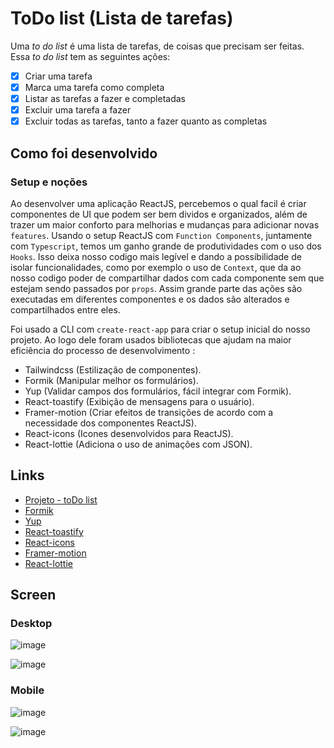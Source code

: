 # ToDo list (Lista de tarefas)

Uma _to do list_ é uma lista de tarefas, de coisas que precisam ser feitas. Essa _to do list_ tem as seguintes ações:

- [x] Criar uma tarefa
- [x] Marca uma tarefa como completa
- [x] Listar as tarefas a fazer e completadas
- [x] Excluir uma tarefa a fazer
- [x] Excluir todas as tarefas, tanto a fazer quanto as completas

## Como foi desenvolvido

### Setup e noções

Ao desenvolver uma aplicação ReactJS, percebemos o qual facil é criar componentes de UI que podem ser bem dividos e organizados, além de trazer um maior conforto para melhorias e mudanças para adicionar novas `features`. Usando o setup ReactJS com `Function Components`, juntamente com `Typescript`, temos um ganho grande de produtividades com o uso dos `Hooks`. Isso deixa nosso codigo mais legível e dando a possibilidade de isolar funcionalidades, como por exemplo o uso de `Context`, que da ao nosso codigo poder de compartilhar dados com cada componente sem que estejam sendo passados por `props`. Assim grande parte das ações são executadas em diferentes componentes e os dados são alterados e compartilhados entre eles.

Foi usado a CLI com `create-react-app` para criar o setup inicial do nosso projeto. Ao logo dele foram usados bibliotecas que ajudam na maior eficiência do processo de desenvolvimento :

- Tailwindcss (Estilização de componentes).
- Formik (Manipular melhor os formulários).
- Yup (Validar campos dos formulários, fácil integrar com Formik).
- React-toastify (Exibição de mensagens para o usuário).
- Framer-motion (Criar efeitos de transições de acordo com a necessidade dos componentes ReactJS).
- React-icons (Icones desenvolvidos para ReactJS).
- React-lottie (Adiciona o uso de animações com JSON).

## Links

- [Projeto - toDo list](https://todo-list-black-eight.vercel.app)
- [Formik](https://formik.org/docs/overview)
- [Yup](https://github.com/jquense/yup)
- [React-toastify](https://fkhadra.github.io/react-toastify/introduction/)
- [React-icons](https://react-icons.github.io/react-icons/)
- [Framer-motion](https://www.framer.com/motion/)
- [React-lottie](https://lottiereact.com)

## Screen

### Desktop

![image](https://user-images.githubusercontent.com/33126607/228323808-bd0fe60c-e25f-4531-96b3-744da3e65be4.png)

![image](https://user-images.githubusercontent.com/33126607/228324047-2077a859-af5e-43f2-b164-36a63e44442e.png)

### Mobile

![image](https://user-images.githubusercontent.com/33126607/228324343-769eec58-fbe0-46e7-841c-bfb2272ebe22.png)

![image](https://user-images.githubusercontent.com/33126607/228324165-7932d57d-451d-4549-aee0-fd93815a4c4b.png)

